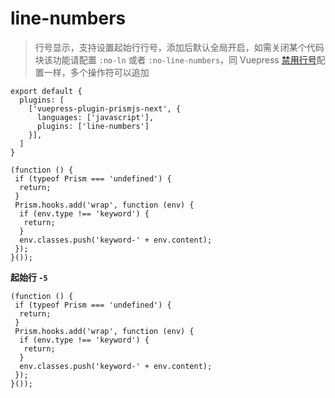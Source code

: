 # line-numbers

> 行号显示，支持设置起始行行号，添加后默认全局开启，如需关闭某个代码块该功能请配置 `:no-ln` 或者 `:no-line-numbers`，同 Vuepress [禁用行号](https://v2.vuepress.vuejs.org/zh/guide/markdown.html#%E4%BB%A3%E7%A0%81%E5%9D%97)配置一样，多个操作符可以追加

```ts:no-mb
export default {
  plugins: [
    ['vuepress-plugin-prismjs-next', {
      languages: ['javascript'],
      plugins: ['line-numbers']
    }],
  ]
}
```

```js:no-mb
(function () {
 if (typeof Prism === 'undefined') {
  return;
 }
 Prism.hooks.add('wrap', function (env) {
  if (env.type !== 'keyword') {
   return;
  }
  env.classes.push('keyword-' + env.content);
 });
}());
```

**起始行 `-5`**

```js:no-mb:-5
(function () {
 if (typeof Prism === 'undefined') {
  return;
 }
 Prism.hooks.add('wrap', function (env) {
  if (env.type !== 'keyword') {
   return;
  }
  env.classes.push('keyword-' + env.content);
 });
}());
```

